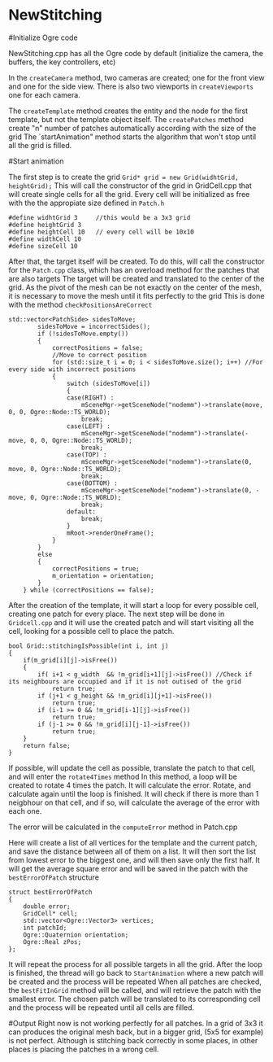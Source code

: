 # NewStitching

#Initialize Ogre code

NewStitching.cpp has all the Ogre code by default (initialize the camera, the buffers, the key controllers, etc)

In the `createCamera` method, two cameras are created; one for the front view and one for the side view. 
There is also two viewports in `createViewports` one for each camera.

The `createTemplate` method creates the entity and the node for the first template, but not the template object itself.
The `createPatches` method create "n" number of patches automatically according with the size of the grid
The `startAnimation" method starts the algorithm that won't stop until all the grid is filled.

#Start animation

The first step is to create the grid `Grid* grid = new Grid(widhtGrid, heightGrid);`
This will call the constructor of the grid in GridCell.cpp that will create single cells for all the grid.
Every cell will be initialized as free with the the appropiate size defined in `Patch.h`

```
#define widhtGrid 3 	//this would be a 3x3 grid
#define heightGrid 3
#define heightCell 10	// every cell will be 10x10 
#define widthCell 10
#define sizeCell 10
```

After that, the target itself will be created. To do this, will call the constructor for the `Patch.cpp` class, which has an overload method for the patches that are also targets
The target will be created and translated to the center of the grid. 
As the pivot of the mesh can be not exactly on the center of the mesh, it is necessary to move the mesh until it fits perfectly to the grid
This is done with the method `checkPositionsAreCorrect`

```
std::vector<PatchSide> sidesToMove;
		sidesToMove = incorrectSides();
		if (!sidesToMove.empty())
		{
			correctPositions = false;
			//Move to correct position
			for (std::size_t i = 0; i < sidesToMove.size(); i++) //For every side with incorrect positions 
			{
				switch (sidesToMove[i])
				{
				case(RIGHT) :
					mSceneMgr->getSceneNode("nodemm")->translate(move, 0, 0, Ogre::Node::TS_WORLD);
					break;
				case(LEFT) :
					mSceneMgr->getSceneNode("nodemm")->translate(-move, 0, 0, Ogre::Node::TS_WORLD);
					break;
				case(TOP) :
					mSceneMgr->getSceneNode("nodemm")->translate(0, move, 0, Ogre::Node::TS_WORLD);
					break;
				case(BOTTOM) :
					mSceneMgr->getSceneNode("nodemm")->translate(0, -move, 0, Ogre::Node::TS_WORLD);
					break;
				default:
					break;
				}
				mRoot->renderOneFrame();
			}
		}
		else
		{
			correctPositions = true;
			m_orientation = orientation;
		}
	} while (correctPositions == false);
```

After the creation of the template, it will start a loop for every possible cell, creating one patch for every place.
The next step will be done in `Gridcell.cpp` and it will use the created patch and will start visiting all the cell, looking for a possible cell to place the patch. 

```
bool Grid::stitchingIsPossible(int i, int j)
{	
	if(m_grid[i][j]->isFree())
	{
		if( i+1 < g_width  && !m_grid[i+1][j]->isFree()) //Check if its neighbours are occupied and if it is not outised of the grid
			return true;
		if (j+1 < g_height && !m_grid[i][j+1]->isFree())
			return true;
		if (i-1 >= 0 && !m_grid[i-1][j]->isFree())
			return true;
		if (j-1 >= 0 && !m_grid[i][j-1]->isFree()) 
			return true;
	}
	return false;
}
```

If possible, will update the cell as possible, translate the patch to that cell, and will enter the `rotate4Times` method
In this method, a loop will be created to rotate 4 times the patch.
It will calculate the error. Rotate, and calculate again until the loop is finished.
It will check if there is more than 1 neigbhour on that cell, and if so, will calculate the average of the error with each one.

The error will be calculated in the `computeError` method in Patch.cpp

Here will create a list of all vertices for the template and the current patch, and save the distance between all of them on a list.
It will then sort the list from lowest error to the biggest one, and will then save only the first half.
It will get the average square error and will be saved in the patch with the `bestErrorOfPatch` structure

```
struct bestErrorOfPatch
{
	double error;
	GridCell* cell;
	std::vector<Ogre::Vector3> vertices;
	int patchId;
	Ogre::Quaternion orientation; 
	Ogre::Real zPos;
};
```

It will repeat the process for all possible targets in all the grid.
After the loop is finished, the thread will go back to `StartAnimation` where a new patch will be created and the process will be repeated
When all patches are checked, the `bestFitInGrid` method will be called, and will retrieve the patch with the smallest error.
The chosen patch will be translated to its corresponding cell and the process will be repeated until all cells are filled.

#Output
Right now is not working perfectly for all patches. In a grid of 3x3 it can produces the original mesh back, but in a bigger grid, (5x5 for example) is not perfect. Although is stitching back correctly in some places, in other places is placing the patches in a wrong cell.



